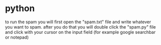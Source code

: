 # python

to run the spam you will first open the "spam.txt" file and write whatever you want to spam.
after you do that you will double click the "spam.py" file and click with your cursor on the input field (for example google searchbar or notepad)
